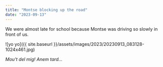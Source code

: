 ```yaml
---
title: "Montse blocking up the road"
date: "2023-09-13"
---
```


We were almost late for school because Montse was driving so slowly in front of us.

![yo yo]({{ site.baseurl }}/assets/images/2023/20230913_083128-1024x461.jpg)

_Mou't del mig! Anem tard…_
